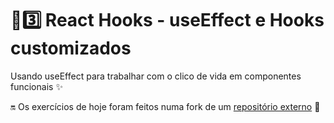 # :sunrise::three: React Hooks - useEffect e Hooks customizados

Usando useEffect para trabalhar com o clico de vida em componentes funcionais :sparkles:

:on: Os exercícios de hoje foram feitos numa fork de um [repositório externo](https://github.com/KevinFraga/exercise-hooks-useEffect-customHooks) :link:
